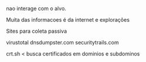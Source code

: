 nao interage com o alvo.

Muita das informacoes é da internet e explorações

Sites para coleta passiva

virustotal
dnsdumpster.com
securitytrails.com

crt.sh < busca certificados em dominios e subdominos